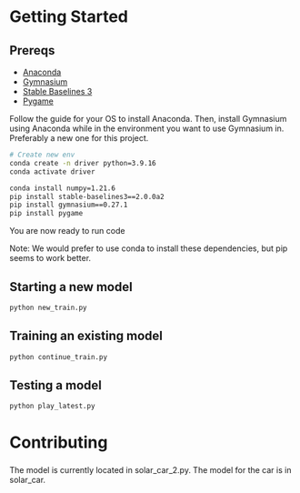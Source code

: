 # Getting Started

## Prereqs

- [Anaconda](https://www.anaconda.com/)
- [Gymnasium](https://github.com/Farama-Foundation/Gymnasium)
- [Stable Baselines 3](https://github.com/DLR-RM/stable-baselines3)
- [Pygame](https://github.com/pygame/pygame)

Follow the guide for your OS to install Anaconda. Then, install Gymnasium using Anaconda while in the environment you want to use Gymnasium in. Preferably a new one for this project.

```bash
# Create new env
conda create -n driver python=3.9.16
conda activate driver

conda install numpy=1.21.6
pip install stable-baselines3==2.0.0a2
pip install gymnasium==0.27.1
pip install pygame
```

You are now ready to run code

Note: We would prefer to use conda to install these dependencies, but pip seems to work better.

## Starting a new model

```python
python new_train.py
```

## Training an existing model

```python
python continue_train.py
```

## Testing a model

```python
python play_latest.py
```

# Contributing

###

The model is currently located in solar_car_2.py. The model for the car is in solar_car.
